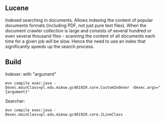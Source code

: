 ## Lucene

Indexed searching in documents. Allows indexing the content of popular documents formats (including PDF, not just pure text files). When the document crawler collection is large and consists of several hundred or even several thousand files - scanning the content of all documents each time for a given job will be slow. Hence the need to use an index that significantly speeds up the search process.

## Build

Indexer: with "argument"
```
mvn compile exec:java -Dexec.mainClass=pl.edu.mimuw.gc401929.core.CustomIndexer -Dexec.args="{argument}"
```

Searcher:
```
mvn compile exec:java -Dexec.mainClass=pl.edu.mimuw.gc401929.core.JLineClass
```
